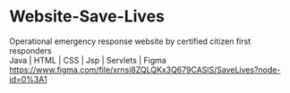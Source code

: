 # Website-Save-Lives
Operational emergency response website by certified citizen first responders  
Java | HTML | CSS | Jsp | Servlets | Figma  
https://www.figma.com/file/xrnsi8ZQLQKx3Q679CASlS/SaveLives?node-id=0%3A1

